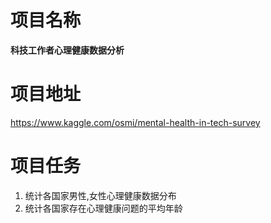 # 项目名称
**科技工作者心理健康数据分析**
# 项目地址

https://www.kaggle.com/osmi/mental-health-in-tech-survey

# 项目任务
1. 统计各国家男性,女性心理健康数据分布
2. 统计各国家存在心理健康问题的平均年龄